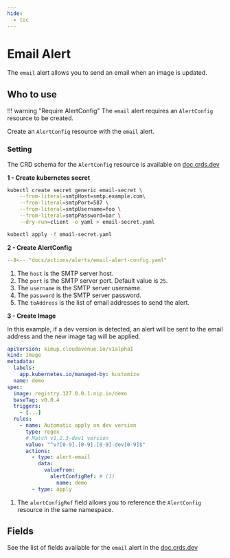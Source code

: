 ```yaml
---
hide:
  - toc
---
```


# Email Alert

The `email` alert allows you to send an email when an image is updated.

## Who to use

!!! warning "Require AlertConfig"
    The `email` alert requires an `AlertConfig` resource to be created.

Create an `AlertConfig` resource with the `email` alert.

### Setting

The CRD schema for the `AlertConfig` resource is available on [doc.crds.dev](https://doc.crds.dev/github.com/orange-cloudavenue/kube-image-updater@latest)

**1 - Create kubernetes secret**

```bash
kubectl create secret generic email-secret \
    --from-literal=smtpHost=smtp.example.com\
    --from-literal=smtpPort=587 \
    --from-literal=smtpUsername=foo \
    --from-literal=smtpPassword=bar \
    --dry-run=client -o yaml > email-secret.yaml

kubectl apply -f email-secret.yaml
```

**2 - Create AlertConfig**
<!-- Loaded from file because the vars in template are rendered by mkdocs-macros plugins and generate a error -->
```yaml hl_lines="6-34"
--8<-- "docs/actions/alerts/email-alert-config.yaml"
```

1. The `host` is the SMTP server host.
2. The `port` is the SMTP server port. Default value is `25`.
3. The `username` is the SMTP server username.
4. The `password` is the SMTP server password.
5. The `toAddress` is the list of email addresses to send the alert.

**3 - Create Image**

In this example, if a dev version is detected, an alert will be sent to the email address and the new image tag will be applied.

```yaml hl_lines="18-22"
apiVersion: kimup.cloudavenue.io/v1alpha1
kind: Image
metadata:
  labels:
    app.kubernetes.io/managed-by: kustomize
  name: demo
spec:
  image: registry.127.0.0.1.nip.io/demo
  baseTag: v0.0.4
  triggers:
    - [...]
  rules:
    - name: Automatic apply on dev version
      type: regex
      # Match v1.2.3-dev1 version
      value: "^v?[0-9].[0-9].[0-9]-dev[0-9]$"
      actions:
        - type: alert-email
          data:
            valueFrom:
              alertConfigRef: # (1)
                name: demo
        - type: apply
```

1. The `alertConfigRef` field allows you to reference the `AlertConfig` resource in the same namespace.

## Fields

See the list of fields available for the `email` alert in the [doc.crds.dev](https://doc.crds.dev/github.com/orange-cloudavenue/kube-image-updater/kimup.cloudavenue.io/AlertConfig/v1alpha1@{{git.short_tag}}#spec-email)
